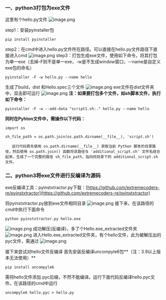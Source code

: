 ### 一、python3打包为exe文件
这里有个hello.py文件
![image.png](https://cdn.nlark.com/yuque/0/2024/png/43116951/1711519455037-647fae9f-5f21-4470-b733-f657f4deefb2.png#averageHue=%23d1c677&clientId=uff8195c8-89a9-4&from=paste&height=72&id=uf8c0fc27&originHeight=143&originWidth=1477&originalType=binary&ratio=2&rotation=0&showTitle=false&size=14886&status=done&style=none&taskId=udbab826c-3854-4177-aa89-2a1f0085ab0&title=&width=738.5)

step1：安装pyinstaller包
```
pip install pyinstaller
```
step2：在cmd中进入hello.py文件所在路径。可以直接在hello.py文件路径下直接进入cmd
![image.png](https://cdn.nlark.com/yuque/0/2024/png/43116951/1711519565482-fb7d7755-07d3-487f-9696-d115e26bc1c9.png#averageHue=%233d3b3a&clientId=uff8195c8-89a9-4&from=paste&height=141&id=ub6a8a618&originHeight=281&originWidth=679&originalType=binary&ratio=2&rotation=0&showTitle=false&size=22024&status=done&style=none&taskId=u89e8c9a0-0edc-4203-9101-4743ad3ac77&title=&width=339.5)
step3：打包生成exe文件，使用如下命令，将其打包为单一exe（去掉-F则不是单一exe，-w是不生成window窗口，--name是自定义exe包的命名）
```
pyinstaller -F -w hello.py --name hello
```
生成了build，dist 和Hello.spec三个文件
![image.png](https://cdn.nlark.com/yuque/0/2024/png/43116951/1711519662079-441882a7-403f-40b0-9702-1fd713df40d8.png#averageHue=%23fbfaf9&clientId=uff8195c8-89a9-4&from=paste&height=127&id=u477708f2&originHeight=253&originWidth=1237&originalType=binary&ratio=2&rotation=0&showTitle=false&size=22376&status=done&style=none&taskId=ufe8a2081-7e60-46fa-9ae4-477c2a43d79&title=&width=618.5)
exe文件在dist文件夹中，双击即可运行
![image.png](https://cdn.nlark.com/yuque/0/2024/png/43116951/1711519686507-d6c8f37b-a093-42ea-aa1f-d83ac9517377.png#averageHue=%23fdfdfc&clientId=uff8195c8-89a9-4&from=paste&height=85&id=uecb81c5f&originHeight=169&originWidth=1111&originalType=binary&ratio=2&rotation=0&showTitle=false&size=12492&status=done&style=none&taskId=udc8df03a-aeb2-41b8-93e2-d1b33c5063c&title=&width=555.5)
**注：如果要打包多个文件，如sh脚本文件，执行如下命令：**
```
pyinstaller -F -w --add-data "script1.sh:." hello.py --name hello
```
**同时在Pyhton文件中，需操作以下代码：**
```
import os

sh_file_path = os.path.join(os.path.dirname(__file__), 'script.sh')
```
       这行代码首先使用 os.path.dirname(__file__) 获取当前 Python 脚本的目录路径，然后使用 os.path.join() 函数将该路径与 'additional_script.sh' 文件名结合起来，生成了一个完整的路径 sh_file_path，指向同目录下的 additional_script.sh 文件。

### 二、python3将exe文件进行反编译为源码
exe反编译工具：pyinstxtractor.py下载：[https://github.com/extremecoders-re/pyinstxtractor](https://github.com/extremecoders-re/pyinstxtractor)

将pyinstxtractor.py放到exe文件相同目录
![image.png](https://cdn.nlark.com/yuque/0/2024/png/43116951/1711519751813-0a2fd82c-a05e-4678-82a4-451e85445334.png#averageHue=%23f2573a&clientId=uff8195c8-89a9-4&from=paste&height=114&id=u4db1b22d&originHeight=227&originWidth=1111&originalType=binary&ratio=2&rotation=0&showTitle=false&size=19943&status=done&style=none&taskId=u0369fc1b-c8c7-4c67-95a9-e3f6e44230d&title=&width=555.5)
接下来，在该路径的cmd中执行下面命令
```
python pyinstxtractor.py hello.exe
```
![image.png](https://cdn.nlark.com/yuque/0/2024/png/43116951/1711519808503-ed93fec4-dcb2-4c02-80db-9df886dd2772.png#averageHue=%2316110f&clientId=uff8195c8-89a9-4&from=paste&height=237&id=u2c12a552&originHeight=473&originWidth=1353&originalType=binary&ratio=2&rotation=0&showTitle=false&size=46615&status=done&style=none&taskId=u9e005bbf-87f9-4144-bfe1-573d7d72db8&title=&width=676.5)
成功解压(反编译)，多了个Hello.exe_extracted文件夹
![image.png](https://cdn.nlark.com/yuque/0/2024/png/43116951/1711519825741-7dfd0fdf-cd3d-4c3c-bafb-eb0420aceb44.png#averageHue=%23fbf7f6&clientId=uff8195c8-89a9-4&from=paste&height=131&id=u4e0f7158&originHeight=261&originWidth=1061&originalType=binary&ratio=2&rotation=0&showTitle=false&size=25767&status=done&style=none&taskId=u3dee7dff-8cb6-41db-a1dc-930ca06e5d4&title=&width=530.5)
进入Hello.exe_extracted文件夹，有个hello文件，此为被解压出的pyc文件，需通过
![image.png](https://cdn.nlark.com/yuque/0/2024/png/43116951/1711519882702-0f6a9753-cf6a-4836-92da-b7990ce15731.png#averageHue=%23f9f6f6&clientId=uff8195c8-89a9-4&from=paste&height=165&id=u7b004c8e&originHeight=329&originWidth=1131&originalType=binary&ratio=2&rotation=0&showTitle=false&size=38144&status=done&style=none&taskId=u38f76f1d-624e-4f78-9a47-1da84f1f930&title=&width=565.5)

接下来尝试对hello文件反编译
首先安装反编译uncompyle6包**（注：3.9以上版本无法使用）**
```
pip install uncompyle6
```
需将hello文件添加.pyc后缀，不然不能编译。运行下面代码反编译hello.pyc文件。在该路径的cmd中运行
```
uncompyle6 hello.pyc > hello.py
```


